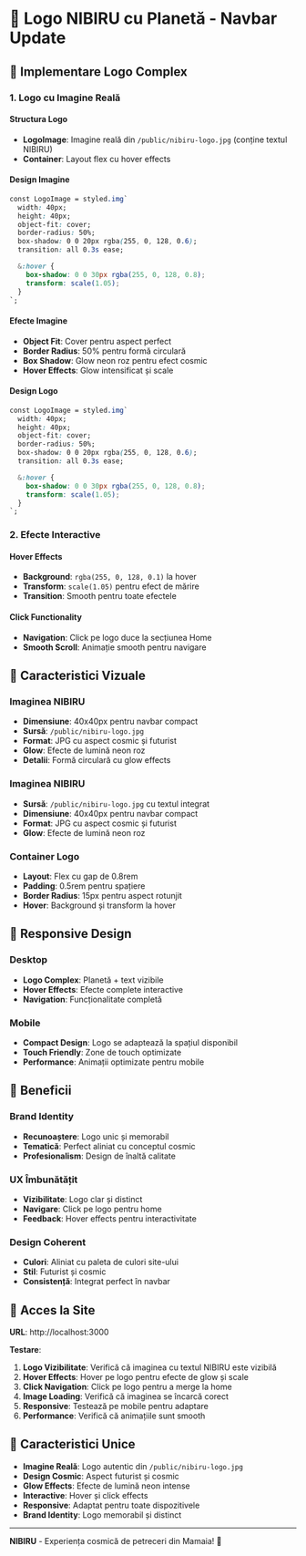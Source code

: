 # 🌟 Logo NIBIRU cu Planetă - Navbar Update

## 🎯 Implementare Logo Complex

### **1. Logo cu Imagine Reală**

#### **Structura Logo**
- **LogoImage**: Imagine reală din `/public/nibiru-logo.jpg` (conține textul NIBIRU)
- **Container**: Layout flex cu hover effects

#### **Design Imagine**
```css
const LogoImage = styled.img`
  width: 40px;
  height: 40px;
  object-fit: cover;
  border-radius: 50%;
  box-shadow: 0 0 20px rgba(255, 0, 128, 0.6);
  transition: all 0.3s ease;

  &:hover {
    box-shadow: 0 0 30px rgba(255, 0, 128, 0.8);
    transform: scale(1.05);
  }
`;
```

#### **Efecte Imagine**
- **Object Fit**: Cover pentru aspect perfect
- **Border Radius**: 50% pentru formă circulară
- **Box Shadow**: Glow neon roz pentru efect cosmic
- **Hover Effects**: Glow intensificat și scale

#### **Design Logo**
```css
const LogoImage = styled.img`
  width: 40px;
  height: 40px;
  object-fit: cover;
  border-radius: 50%;
  box-shadow: 0 0 20px rgba(255, 0, 128, 0.6);
  transition: all 0.3s ease;

  &:hover {
    box-shadow: 0 0 30px rgba(255, 0, 128, 0.8);
    transform: scale(1.05);
  }
`;
```

### **2. Efecte Interactive**

#### **Hover Effects**
- **Background**: `rgba(255, 0, 128, 0.1)` la hover
- **Transform**: `scale(1.05)` pentru efect de mărire
- **Transition**: Smooth pentru toate efectele

#### **Click Functionality**
- **Navigation**: Click pe logo duce la secțiunea Home
- **Smooth Scroll**: Animație smooth pentru navigare

## 🎨 Caracteristici Vizuale

### **Imaginea NIBIRU**
- **Dimensiune**: 40x40px pentru navbar compact
- **Sursă**: `/public/nibiru-logo.jpg`
- **Format**: JPG cu aspect cosmic și futurist
- **Glow**: Efecte de lumină neon roz
- **Detalii**: Formă circulară cu glow effects

### **Imaginea NIBIRU**
- **Sursă**: `/public/nibiru-logo.jpg` cu textul integrat
- **Dimensiune**: 40x40px pentru navbar compact
- **Format**: JPG cu aspect cosmic și futurist
- **Glow**: Efecte de lumină neon roz

### **Container Logo**
- **Layout**: Flex cu gap de 0.8rem
- **Padding**: 0.5rem pentru spațiere
- **Border Radius**: 15px pentru aspect rotunjit
- **Hover**: Background și transform la hover

## 📱 Responsive Design

### **Desktop**
- **Logo Complex**: Planetă + text vizibile
- **Hover Effects**: Efecte complete interactive
- **Navigation**: Funcționalitate completă

### **Mobile**
- **Compact Design**: Logo se adaptează la spațiul disponibil
- **Touch Friendly**: Zone de touch optimizate
- **Performance**: Animații optimizate pentru mobile

## 🚀 Beneficii

### **Brand Identity**
- **Recunoaștere**: Logo unic și memorabil
- **Tematică**: Perfect aliniat cu conceptul cosmic
- **Profesionalism**: Design de înaltă calitate

### **UX Îmbunătățit**
- **Vizibilitate**: Logo clar și distinct
- **Navigare**: Click pe logo pentru home
- **Feedback**: Hover effects pentru interactivitate

### **Design Coherent**
- **Culori**: Aliniat cu paleta de culori site-ului
- **Stil**: Futurist și cosmic
- **Consistență**: Integrat perfect în navbar

## 🎯 Acces la Site

**URL**: http://localhost:3000

**Testare**:
1. **Logo Vizibilitate**: Verifică că imaginea cu textul NIBIRU este vizibilă
2. **Hover Effects**: Hover pe logo pentru efecte de glow și scale
3. **Click Navigation**: Click pe logo pentru a merge la home
4. **Image Loading**: Verifică că imaginea se încarcă corect
5. **Responsive**: Testează pe mobile pentru adaptare
6. **Performance**: Verifică că animațiile sunt smooth

## 🌟 Caracteristici Unice

- **Imagine Reală**: Logo autentic din `/public/nibiru-logo.jpg`
- **Design Cosmic**: Aspect futurist și cosmic
- **Glow Effects**: Efecte de lumină neon intense
- **Interactive**: Hover și click effects
- **Responsive**: Adaptat pentru toate dispozitivele
- **Brand Identity**: Logo memorabil și distinct

---

**NIBIRU** - Experiența cosmică de petreceri din Mamaia! 🌟 
